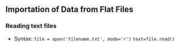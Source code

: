 ## Importation of Data from Flat Files

### Reading text files
* Syntax: `file = open('filename.txt', mode='r')` `text=file.read()`
